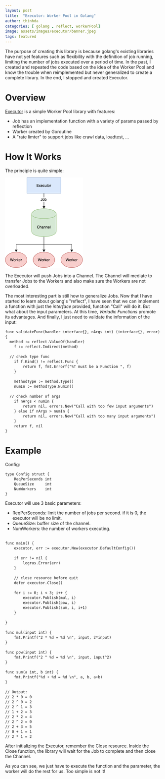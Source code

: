 ```yaml
---
layout: post
title:  "Executor: Worker Pool in Golang"
author: thinhda
categories: [ golang , reflect, workerPool]
image: assets/images/executor/banner.jpeg
tags: featured
---
```


The purpose of creating this library is because golang's existing libraries have not yet features such as flexibility with the definition of job running, limiting the number of jobs executed over a period of time. In the past, I created and repeated the code based on the idea of the Worker Pool and know the trouble when reimplemented but never generalized to create a complete library. In the end, I stopped and created Executor.

# Overview

[Executor](https://github.com/thinhdanggroup/executor) is a simple Worker Pool library with features:

- Job has an implementation function with a variety of params passed by reflection
- Worker created by Goroutine
- A "rate limter" to support jobs like crawl data, loadtest, ...

# How It Works

The principle is quite simple:

![grpc-web-model](/assets/images/executor/executor.png)

The Executor will push Jobs into a Channel. The Channel will mediate to transfer Jobs to the Workers and also make sure the Workers are not overloaded.

The most interesting part is still how to generalize Jobs. Now that I have started to learn about golang's "reflect", I have seen that we can implement a function with just the *interface* provided, function "Call" will do it. But what about the input parameters. At this time, *Variadic Functions* promote its advantages. And finally, I just need to validate the information of the input:

```golang
func validateFunc(handler interface{}, nArgs int) (interface{}, error) {
  method := reflect.ValueOf(handler)
	f := reflect.Indirect(method)

  // check type func
	if f.Kind() != reflect.Func {
		return f, fmt.Errorf("%T must be a Function ", f)
	}

	methodType := method.Type()
	numIn := methodType.NumIn()

  // check number of args 
	if nArgs < numIn {
		return nil, errors.New("Call with too few input arguments")
	} else if nArgs > numIn {
		return nil, errors.New("Call with too many input arguments")
	}
	return f, nil
}
```

# Example

Config:

```golang
type Config struct {
	ReqPerSeconds int
	QueueSize     int
	NumWorkers    int
}
```

Executor will use 3 basic parameters:

- ReqPerSeconds: limit the number of jobs per second. if it is 0, the executor will be no limit.
- QueueSize: buffer size of the channel.
- NumWorkers: the number of workers executing.

```golang

func main() {
	executor, err := executor.New(executor.DefaultConfig())

	if err != nil {
		logrus.Error(err)
	}

	// close resource before quit
	defer executor.Close()

	for i := 0; i < 3; i++ {
		executor.Publish(mul, i)
		executor.Publish(pow, i)
		executor.Publish(sum, i, i+1)
	}

}

func mul(input int) {
	fmt.Printf("2 * %d = %d \n", input, 2*input)
}

func pow(input int) {
	fmt.Printf("2 ^ %d = %d \n", input, input^2)
}

func sum(a int, b int) {
	fmt.Printf("%d + %d = %d \n", a, b, a+b)
}

// Output:
// 2 * 0 = 0 
// 2 ^ 0 = 2 
// 2 ^ 1 = 3 
// 1 + 2 = 3 
// 2 * 2 = 4 
// 2 ^ 2 = 0 
// 2 + 3 = 5 
// 0 + 1 = 1 
// 2 * 1 = 2

```

After initializing the Executor, remember the Close resource. Inside the Close function, the library will wait for the Job to complete and then close the Channel.

As you can see, we just have to execute the function and the parameter, the worker will do the rest for us. Too simple is not it!

